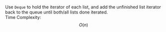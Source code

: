 Use `Deque` to hold the iterator of each list, and add the unfinished list iterator back to the queue until both/all lists done iterated.  
Time Complexity: $$O(n)$$